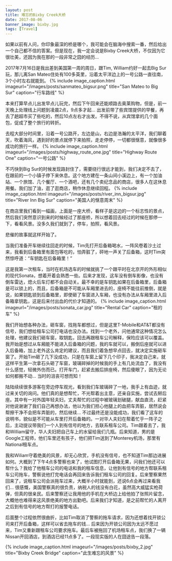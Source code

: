 ```yaml
---
layout: post
title: 难忘的Bixby Creek大桥
date: 2017-08-06
banner_image: bixby.jpg
tags: [Travel]
---
```


如果以前有人问，你印象最深的桥是哪个，我可能会在脑海中搜索一番，然后给出一个自己都不信的答案。但是现在，我一定会说是Bixby Creek大桥，不仅因为它很壮美，还因为我在那的一段非常之囧的经历...

<!--more-->

2017年7月16日是我出差到美国第一周的周日，跟Tim, William约好一起去Big Sur玩，那儿离San Mateo住处有100多英里，沿着太平洋边上的一号公路一直往南，3个小时左右就能到。
{% include image_caption.html imageurl="/images/posts/sanmateo_bigsur.png" title="San Mateo to Big Sur" caption="行车路线" %}

本来打算早点儿出发早点儿玩完，然后下午回来还能顺路去奥莱购物，但是，前一天晚上处理线上问题到凌晨2点，9点多才起... 出发前带了些宾馆提供的早餐，再去了趟超市买了些吃的，然后10点左右才出发。不得不说，从宾馆拿的几个面包，促成了整个旅行的转折。

去程大部分时间里，沿着一号公路开，左边是山，右边是浩瀚的太平洋，我们聊着天，吹着海风，遇到好的景点就停下来拍照，走走停停，一切都很惬意，就像很多成功的旅行一样。
{% include image_caption.html imageurl="/images/posts/highway_route_one.jpg" title="Highway Route One" caption="一号公路" %}

不巧快到Big Sur的时候发现路封住了，需要绕行很远才能到，我们决定不去了，在跟前的一个小镇子停下来休息。这个地方建在一条山间小溪边上，有一个加油站、一个旅馆、几个餐厅、一个酒吧，还有几个卖纪念品的商店，很多人在这休息用餐。我们加了油，逛了逛商店，稍作休息继续回程。
{% include image_caption.html imageurl="/images/posts/river_inn_bigsur.jpg" title="River Inn Big Sur" caption="美国人的惬意周末" %}

在商店里我们看到一幅画，上面是一座大桥，看样子是这边的一个标志性的景点，然后我们突然意识到来的时候经过了那座桥，所以想着回去经过的时候在那停一下，看看风景。没多久我们就到了，停车，拍照，看风景。

悲催的故事就这样开始了。

当我们准备开车继续往回走的时候，Tim先打开后备箱喝水，一阵风卷着沙土过来，我看到后备箱里有面包等吃的，怕弄脏了，砰地一声关了后备箱，这时Tim突然惊呼道：“车钥匙在后备箱里！” 

这是我第一次租车，当时在机场选车的时候就挑了一个跟平时在北京开的外形相似的现代Sonata，想着开着会熟悉一些。后来才发现，这车没有倒车影像，也没有倒车雷达，熄火后车灯都不会自动关。最不幸的是车钥匙如果在后备箱里，后备箱是可以锁上的，而且，后备箱是不可能从车厢里进去的，座椅不能往前推倒，就是说，如果钥匙锁到后备箱里，即使砸了车窗进入车厢，也没有办法从车厢里进入后备箱拿钥匙，这是后来付出血的代价才知道的。
{% include image_caption.html imageurl="/images/posts/sonata_car.jpg" title="Rental Car" caption="租的车" %}

我们开始想各种办法，砸车窗，找拖车都想过，但是这里T-Mobile和AT&T都没有信号，我们想给租车公司打电话也没办法。找到一个老外，问他通常这种情况怎么处理，他建议我们砸车窗，取钥匙，回去再跟租车公司解释，保险应该可以覆盖。我开始是想过从车厢能不能进入后备箱的问题，我的车就可以，搬倒后座就可以进入后备箱，加上老外这么肯定的建议，而且我们着急想早点回去，就决定实施砸车窗了。开始Tim砸了几下没成功，只是在车窗上留下几个印子，我决定自己来，就这样平生第一次拿石头砸了车窗，玻璃碎掉的时候我的手上有几处流血了，我没有什么感觉，轻微外伤而已。打开车门，赶紧去搬后排座椅，然后傻眼了，因为无论如何都搬不动... 当时的沮丧可想而知！

陆陆续续很多游客在旁边停车观光，看到我们车玻璃碎了一地，我手上有血迹，就过来关切的询问。他们真的是想帮忙，不光帮着出主意，还亲自实施，尝试去掰后座。其中有一对外国年轻夫妇，丈夫帮忙的过程中被玻璃划破腿，献血直流，赶紧对他说谢谢了我们自己再想办法，他以为我们担心他腿上的血把车弄脏，居然说会帮擦干净不会把车弄脏的，然后继续... 不过最终还是没能成功，我们看了这车的说明书，貌似是不可能从车里打开后备箱的。一对华人夫妇在帮着忙乎一阵子之后，主动提议带我们一个人到有信号的地方，去联系租车公司。Tim跟着去了，我和William留守，华人夫妇把自己车上的水留给我们几瓶。后来知道，男的是Google工程师，他们车里还有孩子，他们把Tim送到了Monterey机场，那里有National租车点。

我和Wiliam守着绝美的风景，却无心欣赏，手机没有信号，也不知道Tim那边进展如何。大概到了下午4点多警察也来了，他试图打开后备箱无果，问我们他还可以帮什么？我给了他租车公司的电话和我的租车信息，让他到有信号的地方帮联系租车公司拖车，警察说他打完电话会再回来告诉我们租车公司的回复。后来警察果然回来了，说租车公司会派拖车过来，大概半小时就能到，还说6点会再过来看我们... 很感慨，美国警察真的很负责，纳税人的钱没有白花，虽然高大威猛实枪荷弹，但真的很亲民。后来警察还让我用他的手机在大桥边上给他拍了张照片留念，大概他也难得来这风景绝美的地方出勤吧。后来我们才知道，是之前帮忙的人离开之后到有信号的地方帮打的报警电话。

后面整个过程依然很曲折，比如Tim取消了警察的拖车请求，因为还想着找开锁公司来打开后备箱，这样可以省去拖车的钱... 后来因为开锁公司因为太远不愿过来，Tim又重新跟租车公司要求拖车。最后车被拖回了机场租车点，我们换了一辆Nissan开回酒店，到酒店已经11点多了。一段现实版的人在囧途告一段落。

{% include image_caption.html imageurl="/images/posts/bixby_2.jpg" title="Bixby Creek Bridge" caption="此生难忘的风景" %}
